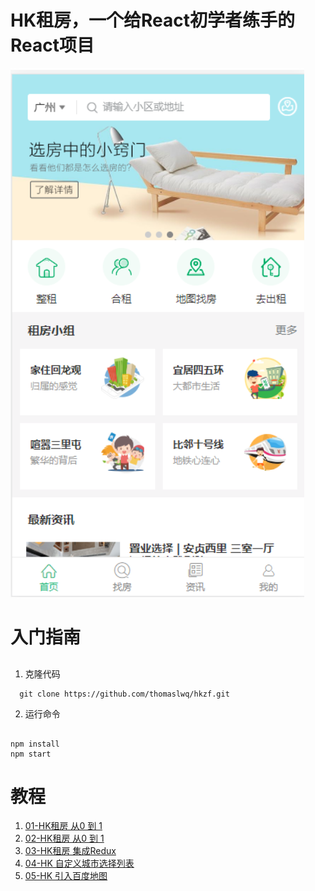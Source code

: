 # HK租房，一个给React初学者练手的React项目 
![首页详情](https://github.com/thomaslwq/hkzf/blob/master/public/index.png)
# 入门指南
## 
1. 克隆代码 
```node
  git clone https://github.com/thomaslwq/hkzf.git
```

2. 运行命令 
```node

npm install
npm start
```

# 教程
1. [01-HK租房 从0 到 1](https://yq.aliyun.com/articles/736844/?spm=a2c4e.11154792.blogalbumarticle.1.6ca04cdaUvbRWB)
2. [02-HK租房 从0 到 1](https://yq.aliyun.com/articles/736902?spm=a2c4e.11155435.0.0.21b43312Khnsit)
3. [03-HK租房 集成Redux](https://yq.aliyun.com/articles/736915/?spm=a2c4e.11154792.blogalbumarticle.23.d1b64cdaPZTDFz)
4. [04-HK 自定义城市选择列表](https://yq.aliyun.com/articles/736956?spm=a2c4e.11155435.0.0.21b43312Khnsit)
5. [05-HK 引入百度地图](https://yq.aliyun.com/articles/736970?spm=a2c4e.11155435.0.0.21b43312Khnsit)
